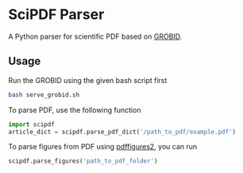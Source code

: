 # SciPDF Parser

A Python parser for scientific PDF based on [GROBID](https://github.com/kermitt2/grobid).

## Usage

Run the GROBID using the given bash script first

```bash
bash serve_grobid.sh
```

To parse PDF, use the following function

```python
import scipdf
article_dict = scipdf.parse_pdf_dict('/path_to_pdf/example.pdf')
```

To parse figures from PDF using [pdffigures2](https://github.com/allenai/pdffigures2), you can run

```python
scipdf.parse_figures('path_to_pdf_folder')
```